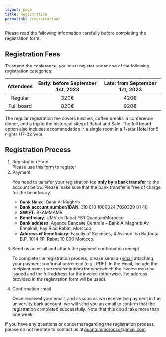 ```yaml
---
layout: page
title: Registration
permalink: /registration/
---
```


Please read the following information carefully before completing the registration form.
## Registration Fees
To attend the conference, you must register under one of the following registration categories:

| Attendees  | Early: before September 1st, 2023 	| Late: from September 1st, 2023|
|:-----------------:|:-----------:|:---------------:|
| Regular    | 320€ | 420€ |
| Full board | 820€ | 920€ |

The regular registration fee covers lunches, coffee breaks, a conference dinner, and a trip to the historical sites of Rabat and Salé. The full board option also includes accommodation in a single room in a 4-star Hotel for 5 nights (17-22 Sep).

## Registration Process
<ol>
  <li>Registration Form</li>
 Please use this <a href="https://docs.google.com/forms/d/e/1FAIpQLSd1smFFTdgDn-kiUvgRBjFzEmDpUkw8R4IUevqk-cmE89sscQ/viewform" target="_blank">form</a> to register
  
  <li>Payment</li>
  
  You need to transfer your registration fee <strong>only by a bank transfer</strong> to the account below. Please make sure that the bank transfer is free of charge for the beneficiary.
    <ul>
      <li><strong>Bank Name</strong>: Bank Al Maghrib</li>
      <li><strong>Bank account number/IBAN</strong>: 310 810 1000024 7020339 01 48</li>
      <li><strong>SWIFT</strong>: BKAMMAMR</li>
      <li><strong>Beneficiary</strong>: UMV de Rabat FSR QuantumMorocco</li>
      <li><strong>Bank address</strong>: Agence Bancaire Centrale – Bank Al Maghrib Av Ennakhil, Hay Riad Rabat, Morocco</li>
      <li><strong>Address of beneficiary</strong>: Faculty of Sciences, 4 Avenue Ibn Battouta B.P. 1014 RP, Rabat 10 000 Morocco.</li>
    </ul> 
    
  <li>Send us an email and attach the payment confirmation receipt</li>
  
  To complete the registration process, please send an [email](mailto:quantummorocco@gmail.com) attaching your payment confirmation/receipt (e.g., PDF). 
  In the email, include the recipient name (person/institution) for who/which the invoice must be issued and the full address for the invoice 
  (otherwise, the address provided in the registration form will be used).
    
  <li>Confirmation email</li>
  
  Once received your email, and as soon as we receive the payment in the university bank account, we will send you an email to confirm that the registration completed successfully. 
  Note that this could take more than one week.
</ol> 

If you have any questions or concerns regarding the registration process, please do not hesitate to contact us at <quantummorocco@gmail.com>
